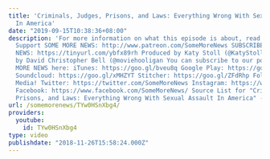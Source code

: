 ```yaml
---
title: 'Criminals, Judges, Prisons, and Laws: Everything Wrong With Sexual Assault
  In America'
date: "2019-09-15T10:38:36+08:00"
description: 'For more information on what this episode is about, read the title again.
  Support SOME MORE NEWS: http://www.patreon.com/SomeMoreNews SUBSCRIBE to SOME MORE
  NEWS: https://tinyurl.com/ybfx89rh Produced by Katy Stoll (@KatyStoll). Written
  by David Christopher Bell (@moviehooligan You can subscribe to our podcast EVEN
  MORE NEWS here: iTunes: https://goo.gl/bveu8q Google Play: https://goo.gl/zpnhN9
  Soundcloud: https://goo.gl/xMHZYT Stitcher: https://goo.gl/ZFdRhp Follow us on social
  Media! Twitter: https://twitter.com/SomeMoreNews Instagram: https://www.instagram.com/SomeMoreNews/
  Facebook: https://www.facebook.com/SomeMoreNews/ Source List for "Criminals, Judges,
  Prisons, and Laws: Everything Wrong With Sexual Assault In America" - https://goo.gl/nyhHHT'
url: /somemorenews/TYw0HSnXbg4/
providers:
  youtube:
    id: TYw0HSnXbg4
type: video
publishdate: "2018-11-26T15:58:24.000Z"
---
```

